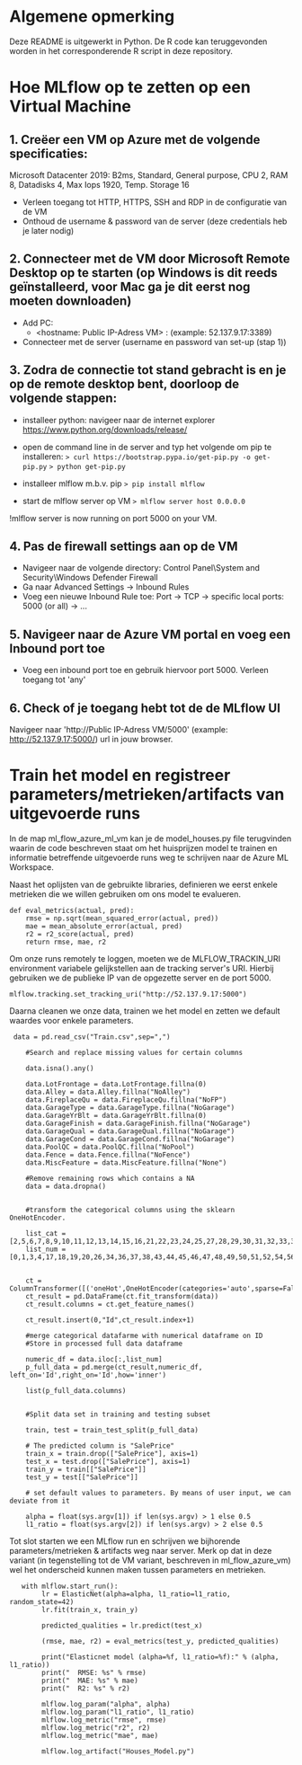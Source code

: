 # Algemene opmerking 

Deze README is uitgewerkt in Python. De R code kan teruggevonden worden in het corresponderende R script in deze repository. 

# Hoe MLflow op te zetten op een Virtual Machine 

## 1. Creëer een VM op Azure met de volgende specificaties: 
Microsoft Datacenter 2019: B2ms, Standard, General purpose, CPU 2, RAM 8, Datadisks 4, Max Iops 1920, Temp. Storage 16
- Verleen toegang tot HTTP, HTTPS, SSH and RDP in de configuratie van de VM
- Onthoud de username & password van de server (deze credentials heb je later nodig)

## 2. Connecteer met de VM door Microsoft Remote Desktop op te starten (op Windows is dit reeds geïnstalleerd, voor Mac ga je dit eerst nog moeten downloaden)
- Add PC:
    - <hostname: Public IP-Adress VM> : <RDP Port> (example: 52.137.9.17:3389)
- Connecteer met de server (username en password van set-up (stap 1))

## 3. Zodra de connectie tot stand gebracht is en je op de remote desktop bent, doorloop de volgende stappen:
- installeer python: navigeer naar de internet explorer https://www.python.org/downloads/release/
- open de command line in de server and typ het volgende om pip te installeren: 
```> curl https://bootstrap.pypa.io/get-pip.py -o get-pip.py```
```> python get-pip.py```
- installeer mlflow m.b.v. pip
```> pip install mlflow```

- start de mlflow server op VM
```> mlflow server host 0.0.0.0```

!mlflow server is now running on port 5000 on your VM.

## 4. Pas de firewall settings aan op de VM
- Navigeer naar de volgende directory: Control Panel\System and Security\Windows Defender Firewall
- Ga naar Advanced Settings -> Inbound Rules
- Voeg een nieuwe Inbound Rule toe: Port -> TCP -> specific local ports: 5000 (or all) -> ... 

## 5. Navigeer naar de Azure VM portal en voeg een Inbound port toe
- Voeg een inbound port toe en gebruik hiervoor port 5000. Verleen toegang tot 'any'

## 6. Check of je toegang hebt tot de de MLflow UI
Navigeer naar 'http://Public IP-Adress VM/5000' (example: http://52.137.9.17:5000/) url in jouw browser. 

# Train het model en registreer parameters/metrieken/artifacts van uitgevoerde runs

In de map ml_flow_azure_ml_vm kan je de model_houses.py file terugvinden waarin de code beschreven staat om het huisprijzen model te trainen en informatie betreffende uitgevoerde runs weg te schrijven naar de Azure ML Workspace. 

Naast het oplijsten van de gebruikte libraries, definieren we eerst enkele metrieken die we willen gebruiken om ons model te evalueren.

```
def eval_metrics(actual, pred):
    rmse = np.sqrt(mean_squared_error(actual, pred))
    mae = mean_absolute_error(actual, pred)
    r2 = r2_score(actual, pred)
    return rmse, mae, r2
```

Om onze runs remotely te loggen, moeten we de MLFLOW_TRACKIN_URI environment variabele gelijkstellen aan de tracking server's URI. Hierbij gebruiken we de publieke IP van de opgezette server en de port 5000.

```
mlflow.tracking.set_tracking_uri("http://52.137.9.17:5000")

```
Daarna cleanen we onze data, trainen we het model en zetten we default waardes voor enkele parameters. 

```
 data = pd.read_csv("Train.csv",sep=",")
    
    #Search and replace missing values for certain columns
    
    data.isna().any()
      
    data.LotFrontage = data.LotFrontage.fillna(0)
    data.Alley = data.Alley.fillna("NoAlley")
    data.FireplaceQu = data.FireplaceQu.fillna("NoFP")
    data.GarageType = data.GarageType.fillna("NoGarage")
    data.GarageYrBlt = data.GarageYrBlt.fillna(0)
    data.GarageFinish = data.GarageFinish.fillna("NoGarage")
    data.GarageQual = data.GarageQual.fillna("NoGarage")
    data.GarageCond = data.GarageCond.fillna("NoGarage")
    data.PoolQC = data.PoolQC.fillna("NoPool")
    data.Fence = data.Fence.fillna("NoFence")
    data.MiscFeature = data.MiscFeature.fillna("None")
    
    #Remove remaining rows which contains a NA
    data = data.dropna()
   
                                         
    #transform the categorical columns using the sklearn OneHotEncoder. 
        
    list_cat = [2,5,6,7,8,9,10,11,12,13,14,15,16,21,22,23,24,25,27,28,29,30,31,32,33,35,39,40,41,42,53,55,57,58,60,63,64,65,72,73,74,78,79]
    list_num = [0,1,3,4,17,18,19,20,26,34,36,37,38,43,44,45,46,47,48,49,50,51,52,54,56,59,61,62,66,67,68,69,70,71,75,76,77,80]
    

    ct = ColumnTransformer([('oneHot',OneHotEncoder(categories='auto',sparse=False),list_cat)])
    ct_result = pd.DataFrame(ct.fit_transform(data))
    ct_result.columns = ct.get_feature_names()   
    
    ct_result.insert(0,"Id",ct_result.index+1)
    
    #merge categorical datafarme with numerical dataframe on ID
    #Store in processed full data dataframe
    
    numeric_df = data.iloc[:,list_num]
    p_full_data = pd.merge(ct_result,numeric_df, left_on='Id',right_on='Id',how='inner')
    
    list(p_full_data.columns)
    
    
    #Split data set in training and testing subset
  
    train, test = train_test_split(p_full_data)

    # The predicted column is "SalePrice"
    train_x = train.drop(["SalePrice"], axis=1)
    test_x = test.drop(["SalePrice"], axis=1)
    train_y = train[["SalePrice"]]
    test_y = test[["SalePrice"]]

    # set default values to parameters. By means of user input, we can deviate from it

    alpha = float(sys.argv[1]) if len(sys.argv) > 1 else 0.5
    l1_ratio = float(sys.argv[2]) if len(sys.argv) > 2 else 0.5
```
Tot slot starten we een MLflow run en schrijven we bijhorende parameters/metrieken & artifacts weg naar server. Merk op dat in deze variant (in tegenstelling tot de VM variant, beschreven in ml_flow_azure_vm) wel het onderscheid kunnen maken tussen parameters en metrieken.

```
   with mlflow.start_run():
        lr = ElasticNet(alpha=alpha, l1_ratio=l1_ratio, random_state=42)
        lr.fit(train_x, train_y)

        predicted_qualities = lr.predict(test_x)

        (rmse, mae, r2) = eval_metrics(test_y, predicted_qualities)

        print("Elasticnet model (alpha=%f, l1_ratio=%f):" % (alpha, l1_ratio))
        print("  RMSE: %s" % rmse)
        print("  MAE: %s" % mae)
        print("  R2: %s" % r2)

        mlflow.log_param("alpha", alpha)
        mlflow.log_param("l1_ratio", l1_ratio)
        mlflow.log_metric("rmse", rmse)
        mlflow.log_metric("r2", r2)
        mlflow.log_metric("mae", mae)
        
        mlflow.log_artifact("Houses_Model.py")
```




